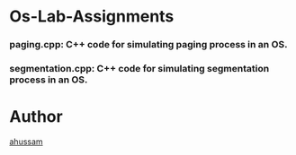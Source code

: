 # Os-Lab-Assignments

### paging.cpp: C++ code for simulating paging process in an OS. 
### segmentation.cpp: C++ code for simulating segmentation process in an OS.

# Author
[ahussam](https://github.com/ahussam)
